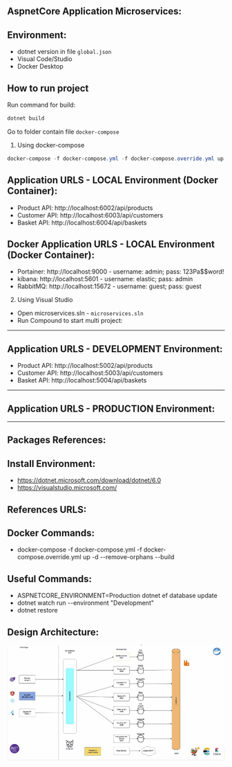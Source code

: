## AspnetCore Application Microservices:

## Environment:

* dotnet version in file `global.json`
* Visual Code/Studio
* Docker Desktop

## How to run project

Run command for build:
```Powershell
dotnet build
```

Go to folder contain file `docker-compose`

1. Using docker-compose
```Powershell
docker-compose -f docker-compose.yml -f docker-compose.override.yml up -d --remove-orphans
```

## Application URLS - LOCAL Environment (Docker Container):
- Product API: http://localhost:6002/api/products
- Customer API: http://localhost:6003/api/customers
- Basket API: http://localhost:6004/api/baskets

## Docker Application URLS - LOCAL Environment (Docker Container):
- Portainer: http://localhost:9000 - username: admin; pass: 123Pa$$word!
- kibana: http://localhost:5601 - username: elastic; pass: admin
- RabbitMQ: http://localhost:15672 - username: guest; pass: guest

2. Using Visual Studio
- Open microservices.sln - `microservices.sln`
- Run Compound to start multi project:
---
## Application URLS - DEVELOPMENT Environment:
- Product API: http://localhost:5002/api/products
- Customer API: http://localhost:5003/api/customers
- Basket API: http://localhost:5004/api/baskets
---
## Application URLS - PRODUCTION Environment:

---
## Packages References:

## Install Environment:

- https://dotnet.microsoft.com/download/dotnet/6.0
- https://visualstudio.microsoft.com/

## References URLS:

## Docker Commands:

- docker-compose -f docker-compose.yml -f docker-compose.override.yml up -d --remove-orphans --build

## Useful Commands:

- ASPNETCORE_ENVIRONMENT=Production dotnet ef database update
- dotnet watch run --environment "Development"
- dotnet restore

## Design Architecture:

![architecture](architecture.png)